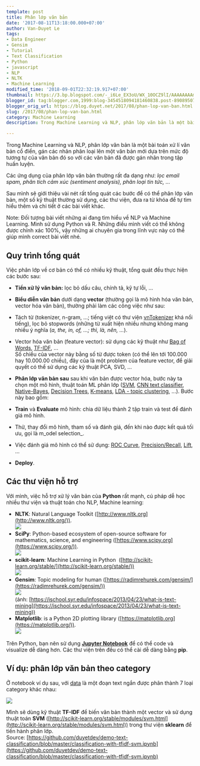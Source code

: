 ```yaml
---
template: post
title: Phân lớp văn bản
date: '2017-08-11T13:18:00.000+07:00'
author: Van-Duyet Le
tags:
- Data Engineer
- Gensim
- Tutorial
- Text Classification
- Python
- javascript
- NLP
- NLTK
- Machine Learning
modified_time: '2018-09-01T22:32:19.917+07:00'
thumbnail: https://3.bp.blogspot.com/-_i6Le_EX3oU/WX_10OCZ9lI/AAAAAAAAmV8/X7JDtZf83DknCJbJrqdhbx1fXXzz0W8LgCK4BGAYYCw/s1600/tree.gif
blogger_id: tag:blogger.com,1999:blog-3454518094181460838.post-8908950775061022424
blogger_orig_url: https://blog.duyet.net/2017/08/phan-lop-van-ban.html
slug: /2017/08/phan-lop-van-ban.html
category: Machine Learning
description: Trong Machine Learning và NLP, phân lớp văn bản là một bài toán xử lí văn bản cổ điển, gán các nhãn phân loại lên một văn bản mới dựa trên mức độ tương tự của văn bản đó so với các văn bản đã được gán nhãn trong tập huấn luyện.

---
```

Trong Machine Learning và NLP, phân lớp văn bản là một bài toán xử lí văn bản cổ điển, gán các nhãn phân loại lên một văn bản mới dựa trên mức độ tương tự của văn bản đó so với các văn bản đã được gán nhãn trong tập huấn luyện.  
  
Các ứng dụng của phân lớp văn bản thường rất đa dạng như: _lọc email spam, phân tích cảm xúc (sentiment analysis), phân loại tin tức, ..._  
  
Sau mình sẽ giới thiệu vài nét rất tổng quát các bước để có thể phân lớp văn bản, một số kỹ thuật thường sử dụng, các thư viện, đưa ra từ khóa để tự tìm hiểu thêm và chi tiết ở các bài viết khác.  
  
Note: Đối tượng bài viết những ai đang tìm hiểu về NLP và Machine Learning. Mình sử dụng Python và R. Những điều mình viết có thể không được chính xác 100%, vậy những ai chuyên gia trong lĩnh vực này có thể giúp mình correct bài viết nhé.  

## Quy trình tổng quát

Việc phân lớp về cơ bản có thể có nhiều kỹ thuật, tổng quát đều thực hiện các bước sau:  

*   **Tiền xử lý văn bản:** lọc bỏ dấu câu, chính tả, kỹ tự lỗi, ...
*   **Biểu diễn văn bản** dưới dạng **vector** (thường gọi là mô hình hóa văn bản, vector hóa văn bản), thường phải làm các công việc như sau:

*   Tách từ (tokenizer, n-gram, ...; tiếng việt có thư viện [vnTokenizer](http://mim.hus.vnu.edu.vn/phuonglh/softwares/vnTokenizer) khá nổi tiếng), lọc bỏ stopwords (những từ xuất hiện nhiều nhưng không mang nhiều ý nghĩa (_a, the, in, of, ...; thì, là, nên, ..._).
*   Vector hóa văn bản (feature vector): sử dụng các kỹ thuật như [Bag of Words](https://en.wikipedia.org/wiki/Bag-of-words_model), [TF-IDF](https://en.wikipedia.org/wiki/Tf%E2%80%93idf), ...  
    Số chiều của vector này bằng số từ được token (có thể lên tới 100.000 hay 10.000.00 chiều), đây của là một problem của feature vector, để giải quyết có thể sử dụng các kỹ thuật PCA, SVD, ...

*   **Phân lớp văn bản sau** sau khi văn bản được vector hóa, bước này ta chọn một mô hình, thuật toán ML phân lớp ([SVM](http://scikit-learn.org/stable/modules/svm.html), [CNN text classifier](https://github.com/dennybritz/cnn-text-classification-tf), [Native-Bayes](http://scikit-learn.org/stable/modules/naive_bayes.html), [Decision Trees](http://scikit-learn.org/stable/modules/tree.html), [K-means](http://scikit-learn.org/stable/modules/clustering.html), [LDA - topic clustering](http://scikit-learn.org/stable/modules/generated/sklearn.decomposition.LatentDirichletAllocation.html), ...). Bước này bao gồm:

*   **Train** và **Evaluate** mô hình: chia dữ liệu thành 2 tập train và test để đánh giá mô hình. 
*   Thử, thay đổi mô hình, tham số và đánh giá, đến khi nào được kết quả tối ưu, gọi là m_odel selection_.
*   Việc đánh giá mô hình có thể sử dụng: [ROC Curve](https://en.wikipedia.org/wiki/Receiver_operating_characteristic), [Precision/Recall](https://en.wikipedia.org/wiki/Precision_and_recall), [Lift](https://en.wikipedia.org/wiki/Lift_(data_mining)), ...

*   **Deploy**.

## Các thư viện hỗ trợ

Với mình, việc hỗ trợ xử lý văn bản của **Python** rất mạnh, cú pháp dễ học nhiều thư viện và thuật toán cho NLP, Machine learning:

*   **NLTK**: Natural Language Toolkit ([http://www.nltk.org](http://www.nltk.org/)).  
    [![](https://3.bp.blogspot.com/-_i6Le_EX3oU/WX_10OCZ9lI/AAAAAAAAmV8/X7JDtZf83DknCJbJrqdhbx1fXXzz0W8LgCK4BGAYYCw/s1600/tree.gif)](https://3.bp.blogspot.com/-_i6Le_EX3oU/WX_10OCZ9lI/AAAAAAAAmV8/X7JDtZf83DknCJbJrqdhbx1fXXzz0W8LgCK4BGAYYCw/s1600/tree.gif)
*   **SciPy**: Python-based ecosystem of open-source software for mathematics, science, and engineering ([https://www.scipy.org](https://www.scipy.org/)).  
    [![](https://4.bp.blogspot.com/-npda8VcLpTI/WX_2G0kAGzI/AAAAAAAAmWA/Pe52hgx3SBsD1rti-bnyVUPvSZcOjODJgCLcBGAs/s1600/Screenshot%2Bfrom%2B2017-08-01%2B10-31-24.png)](https://4.bp.blogspot.com/-npda8VcLpTI/WX_2G0kAGzI/AAAAAAAAmWA/Pe52hgx3SBsD1rti-bnyVUPvSZcOjODJgCLcBGAs/s1600/Screenshot%2Bfrom%2B2017-08-01%2B10-31-24.png)
*   **scikit-learn**: Machine Learning in Python  ([http://scikit-learn.org/stable/](http://scikit-learn.org/stable/))  
    [![](https://1.bp.blogspot.com/-Qkv-KaOtQQI/WX_2lTj6E-I/AAAAAAAAmWI/VC7hvM9GlDYkFQaM8SnrqBc15phe8Sf0QCK4BGAYYCw/s320/scikit-learn-logo.png)](https://1.bp.blogspot.com/-Qkv-KaOtQQI/WX_2lTj6E-I/AAAAAAAAmWI/VC7hvM9GlDYkFQaM8SnrqBc15phe8Sf0QCK4BGAYYCw/s1600/scikit-learn-logo.png)
*   **Gensim**: Topic modeling for human ([https://radimrehurek.com/gensim/](https://radimrehurek.com/gensim/))  
    [![](https://3.bp.blogspot.com/-Ted-CgUTbdQ/WX_2vm3DpqI/AAAAAAAAmWQ/9nQo0VipCloBhbHiiYI7CjtrzU33Hof2gCK4BGAYYCw/s320/article_4_19_fig_1.jpg)](https://3.bp.blogspot.com/-Ted-CgUTbdQ/WX_2vm3DpqI/AAAAAAAAmWQ/9nQo0VipCloBhbHiiYI7CjtrzU33Hof2gCK4BGAYYCw/s1600/article_4_19_fig_1.jpg)  
    (ảnh: [https://ischool.syr.edu/infospace/2013/04/23/what-is-text-mining](https://ischool.syr.edu/infospace/2013/04/23/what-is-text-mining))
*   **Matplotlib**: is a Python 2D plotting library ([https://matplotlib.org](https://matplotlib.org/)).  
    [![](https://1.bp.blogspot.com/-FeOpj0O-4FE/WX_3Ja-k5kI/AAAAAAAAmWY/tSnGHC-VyKIa8XtmFezAyEQ21pTLbLuFgCLcBGAs/s400/Screenshot%2Bfrom%2B2017-08-01%2B10-35-53.png)](https://1.bp.blogspot.com/-FeOpj0O-4FE/WX_3Ja-k5kI/AAAAAAAAmWY/tSnGHC-VyKIa8XtmFezAyEQ21pTLbLuFgCLcBGAs/s1600/Screenshot%2Bfrom%2B2017-08-01%2B10-35-53.png)

Trên Python, bạn nên sử dụng **[Jupyter Notebook](http://jupyter.org/)** để có thể code và visualize dễ dàng hơn. Các thư viện trên đều có thể cài dễ dàng bằng **pip**.

## Ví dụ: phân lớp văn bản theo category

Ở notebook ví dụ sau, với [data](https://github.com/duyetdev/demo-text-classification/blob/master/data/newtrain.csv) là một đoạn text ngắn được phân thành 7 loại category khác nhau:

  
![](https://1.bp.blogspot.com/-Y7MMOQSN-Hc/WZ6387WQQLI/AAAAAAAAmuk/jGhk-DLhSqwQH97Uqjvwby-lZZxPKACowCLcBGAs/s1600/Screenshot%2Bfrom%2B2017-08-24%2B18-24-45.png)


Mình sẽ dùng kỹ thuật **TF-IDF** để biến văn bản thành một vector và sử dụng thuật toán **SVM** ([http://scikit-learn.org/stable/modules/svm.html](http://scikit-learn.org/stable/modules/svm.html)) trong thư viện **sklearn** để tiến hành phân lớp.  
Source: [https://github.com/duyetdev/demo-text-classification/blob/master/classification-with-tfidf-svm.ipynb](https://github.com/duyetdev/demo-text-classification/blob/master/classification-with-tfidf-svm.ipynb)

<script src="https://gist.github.com/duyetdev/7c4cee01ecde476e246c6dfe55822fcb.js"></script>
